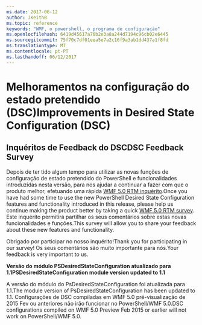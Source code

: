 ```yaml
---
ms.date: 2017-06-12
author: JKeithB
ms.topic: reference
keywords: "WMF, o powershell, o programa de configuração"
ms.openlocfilehash: 6419d45617a76b2e3a8a244d7194c96cb02e6445
ms.sourcegitcommit: 75f70c7df01eea5e7a2c16f9a3ab1dd437a1f8fd
ms.translationtype: MT
ms.contentlocale: pt-PT
ms.lasthandoff: 06/12/2017
---
```

# <a name="improvements-in-desired-state-configuration-dsc"></a><span data-ttu-id="687d5-102">Melhoramentos na configuração do estado pretendido (DSC)</span><span class="sxs-lookup"><span data-stu-id="687d5-102">Improvements in Desired State Configuration (DSC)</span></span>

## <a name="dsc-feedback-survey"></a><span data-ttu-id="687d5-103">Inquéritos de Feedback do DSC</span><span class="sxs-lookup"><span data-stu-id="687d5-103">DSC Feedback Survey</span></span>   

<span data-ttu-id="687d5-104">Depois de ter tido algum tempo para utilizar as novas funções de configuração de estado pretendido do PowerShell e funcionalidades introduzidas nesta versão, para nos ajudar a continuar a fazer com que o produto melhor, efetuando uma rápida [WMF 5.0 RTM inquérito](https://www.surveymonkey.com/r/SGLQM5W).</span><span class="sxs-lookup"><span data-stu-id="687d5-104">Once you have had some time to use the new PowerShell Desired State Configuration features and functionality introduced in this release, please help us continue making the product better by taking a quick [WMF 5.0 RTM survey](https://www.surveymonkey.com/r/SGLQM5W).</span></span> <span data-ttu-id="687d5-105">Este inquérito permitirá partilhar os seus comentários sobre estas novas funcionalidades e funções.</span><span class="sxs-lookup"><span data-stu-id="687d5-105">This survey will allow you to share your feedback about these new features and functionality.</span></span> 

<span data-ttu-id="687d5-106">Obrigado por participar no nosso inquérito!</span><span class="sxs-lookup"><span data-stu-id="687d5-106">Thank you for participating in our survey!</span></span> <span data-ttu-id="687d5-107">Os seus comentários são muito importante para nós.</span><span class="sxs-lookup"><span data-stu-id="687d5-107">Your feedback is very important to us.</span></span>  

<span data-ttu-id="687d5-108">**Versão do módulo PSDesiredStateConfiguration atualizado para 1.1**</span><span class="sxs-lookup"><span data-stu-id="687d5-108">**PSDesiredStateConfiguration module version updated to 1.1**</span></span>

<span data-ttu-id="687d5-109">A versão do módulo do PsDesiredStateConfiguration foi atualizada para 1.1.</span><span class="sxs-lookup"><span data-stu-id="687d5-109">The module version of PsDesiredStateConfiguration has been updated to 1.1.</span></span> <span data-ttu-id="687d5-110">Configurações de DSC compiladas em WMF 5.0 pré-visualização de 2015 Fev ou anteriores não irão funcionar no PowerShell/WMF 5.0.</span><span class="sxs-lookup"><span data-stu-id="687d5-110">DSC configurations compiled on WMF 5.0 Preview Feb 2015 or earlier will not work on PowerShell/WMF 5.0.</span></span> 

